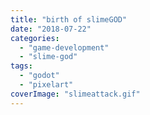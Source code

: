 ```yaml
---
title: "birth of slimeGOD"
date: "2018-07-22"
categories: 
  - "game-development"
  - "slime-god"
tags: 
  - "godot"
  - "pixelart"
coverImage: "slimeattack.gif"
---
```



